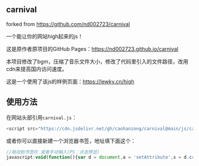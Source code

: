 ## carnival

forked from https://github.com/nd002723/carnival

一个能让你的网站high起来的js！

这是原作者原项目的GitHub Pages：https://nd002723.github.io/carnival

本项目修改了bgm，压缩了音乐文件大小，修改了代码里引入的文件路径，改用cdn来提高国内访问速度。

这是一个使用了该js的样例页面：https://lewky.cn/high

## 使用方法

在网站头部引用`carnival.js`：
```javascript
<script src="https://cdn.jsdelivr.net/gh/caohanzong/carnival@main/js/carnival.js"></script>
```

或者你可以直接新建一个浏览器书签，地址填下面这个：
```javascript
//拖动到书签栏 或者手动输入(PS：点击预览)
javascript:void(function(){var d = document,a = 'setAttribute',s = d.createElement('script');s[a]('tyle','text/javascript');s[a]('src','https://cdn.jsdelivr.net/gh/caohanzong/carnival@main/js/carnival.js');d.head.appendChild(s);})();
```

